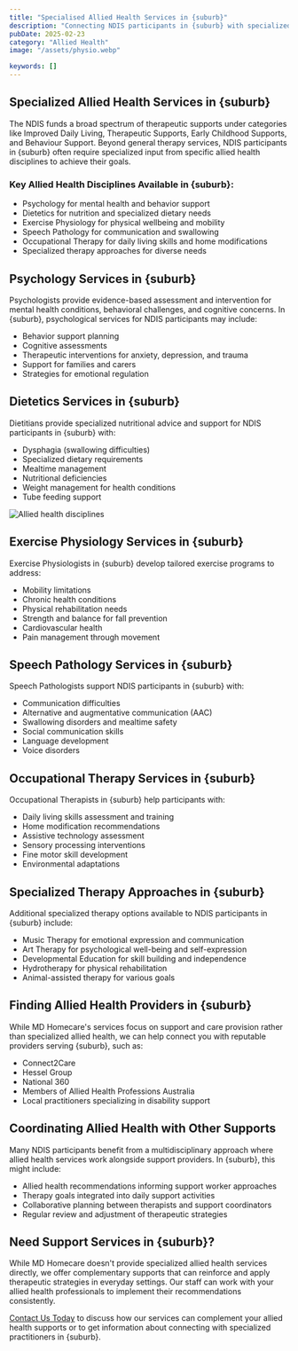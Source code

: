 ```yaml
---
title: "Specialised Allied Health Services in {suburb}"
description: "Connecting NDIS participants in {suburb} with specialized allied health professionals to support their unique therapy and clinical needs."
pubDate: 2025-02-23
category: "Allied Health"
image: "/assets/physio.webp"

keywords: []
---
```


## Specialized Allied Health Services in {suburb}

The NDIS funds a broad spectrum of therapeutic supports under categories like Improved Daily Living, Therapeutic Supports, Early Childhood Supports, and Behaviour Support. Beyond general therapy services, NDIS participants in {suburb} often require specialized input from specific allied health disciplines to achieve their goals.

### Key Allied Health Disciplines Available in {suburb}:

- Psychology for mental health and behavior support
- Dietetics for nutrition and specialized dietary needs
- Exercise Physiology for physical wellbeing and mobility
- Speech Pathology for communication and swallowing
- Occupational Therapy for daily living skills and home modifications
- Specialized therapy approaches for diverse needs

## Psychology Services in {suburb}

Psychologists provide evidence-based assessment and intervention for mental health conditions, behavioral challenges, and cognitive concerns. In {suburb}, psychological services for NDIS participants may include:

- Behavior support planning
- Cognitive assessments
- Therapeutic interventions for anxiety, depression, and trauma
- Support for families and carers
- Strategies for emotional regulation

## Dietetics Services in {suburb}

Dietitians provide specialized nutritional advice and support for NDIS participants in {suburb} with:

- Dysphagia (swallowing difficulties)
- Specialized dietary requirements
- Mealtime management
- Nutritional deficiencies
- Weight management for health conditions
- Tube feeding support

![Allied health disciplines](/assets/dieticiain.webp)

## Exercise Physiology Services in {suburb}

Exercise Physiologists in {suburb} develop tailored exercise programs to address:

- Mobility limitations
- Chronic health conditions
- Physical rehabilitation needs
- Strength and balance for fall prevention
- Cardiovascular health
- Pain management through movement

## Speech Pathology Services in {suburb}

Speech Pathologists support NDIS participants in {suburb} with:

- Communication difficulties
- Alternative and augmentative communication (AAC)
- Swallowing disorders and mealtime safety
- Social communication skills
- Language development
- Voice disorders

## Occupational Therapy Services in {suburb}

Occupational Therapists in {suburb} help participants with:

- Daily living skills assessment and training
- Home modification recommendations
- Assistive technology assessment
- Sensory processing interventions
- Fine motor skill development
- Environmental adaptations

## Specialized Therapy Approaches in {suburb}

Additional specialized therapy options available to NDIS participants in {suburb} include:

- Music Therapy for emotional expression and communication
- Art Therapy for psychological well-being and self-expression
- Developmental Education for skill building and independence
- Hydrotherapy for physical rehabilitation
- Animal-assisted therapy for various goals

## Finding Allied Health Providers in {suburb}

While MD Homecare's services focus on support and care provision rather than specialized allied health, we can help connect you with reputable providers serving {suburb}, such as:

- Connect2Care
- Hessel Group
- National 360
- Members of Allied Health Professions Australia
- Local practitioners specializing in disability support

## Coordinating Allied Health with Other Supports

Many NDIS participants benefit from a multidisciplinary approach where allied health services work alongside support providers. In {suburb}, this might include:

- Allied health recommendations informing support worker approaches
- Therapy goals integrated into daily support activities
- Collaborative planning between therapists and support coordinators
- Regular review and adjustment of therapeutic strategies

## Need Support Services in {suburb}?

While MD Homecare doesn't provide specialized allied health services directly, we offer complementary supports that can reinforce and apply therapeutic strategies in everyday settings. Our staff can work with your allied health professionals to implement their recommendations consistently.

[Contact Us Today](/contact) to discuss how our services can complement your allied health supports or to get information about connecting with specialized practitioners in {suburb}. 